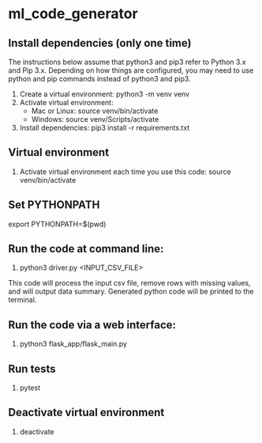 # ml_code_generator

## Install dependencies (only one time)
The instructions below assume that python3 and pip3 refer to Python 3.x and Pip 3.x. Depending on how things are configured, you may need to use python and pip commands instead of python3 and pip3.
1. Create a virtual environment: python3 -m venv venv
2. Activate virtual environment: 
   * Mac or Linux: source venv/bin/activate
   * Windows: source venv/Scripts/activate
3. Install dependencies: pip3 install -r requirements.txt

## Virtual environment
1. Activate virtual environment each time you use this code: source venv/bin/activate

## Set PYTHONPATH
export PYTHONPATH=$(pwd)

## Run the code at command line:
1. python3 driver.py <INPUT_CSV_FILE>

This code will process the input csv file, remove rows with missing values, and will output
data summary. Generated python code will be printed to the terminal.

## Run the code via a web interface:
1. python3 flask_app/flask_main.py

## Run tests
1. pytest

## Deactivate virtual environment
1. deactivate
